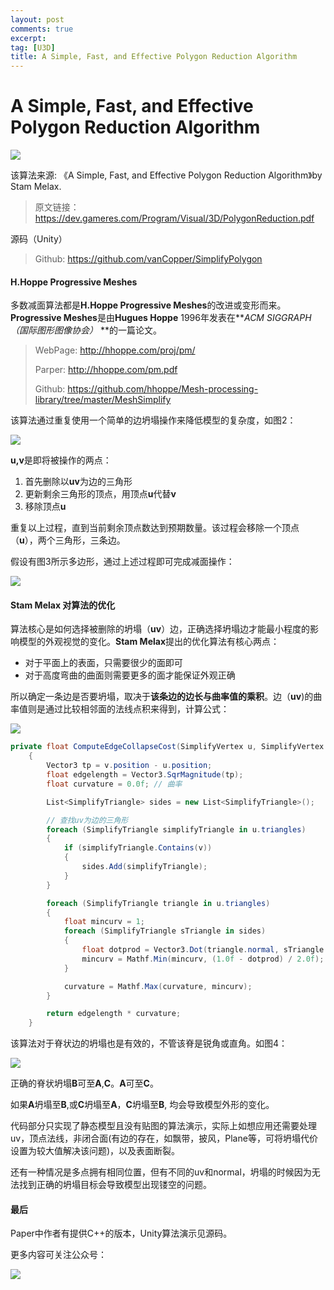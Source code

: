 ```yaml
---
layout: post
comments: true
excerpt:
tag: [U3D]
title: A Simple, Fast, and Effective Polygon Reduction Algorithm
---
```




# A Simple, Fast, and Effective Polygon Reduction Algorithm

![](../../images/rabit.gif)



该算法来源: 《A Simple, Fast, and Effective Polygon Reduction Algorithm》by Stam Melax.

> 原文链接：https://dev.gameres.com/Program/Visual/3D/PolygonReduction.pdf

源码（Unity）

> Github: https://github.com/vanCopper/SimplifyPolygon



#### H.Hoppe Progressive Meshes

多数减面算法都是**H.Hoppe Progressive Meshes**的改进或变形而来。**Progressive Meshes**是由**Hugues Hoppe** 1996年发表在***ACM SIGGRAPH（国际图形图像协会）* **的一篇论文。

> WebPage: http://hhoppe.com/proj/pm/
>
> Parper: http://hhoppe.com/pm.pdf
>
> Github: https://github.com/hhoppe/Mesh-processing-library/tree/master/MeshSimplify

该算法通过重复使用一个简单的边坍塌操作来降低模型的复杂度，如图2：

![](../../images/sp_01.png)

**u,v**是即将被操作的两点：

1. 首先删除以**uv**为边的三角形
2. 更新剩余三角形的顶点，用顶点**u**代替**v**
3. 移除顶点**u**

重复以上过程，直到当前剩余顶点数达到预期数量。该过程会移除一个顶点（**u**），两个三角形，三条边。

假设有图3所示多边形，通过上述过程即可完成减面操作：

![](../../images/sp_02.png)



#### Stam Melax 对算法的优化

算法核心是如何选择被删除的坍塌（**uv**）边，正确选择坍塌边才能最小程度的影响模型的外观视觉的变化。**Stam Melax**提出的优化算法有核心两点：

* 对于平面上的表面，只需要很少的面即可
* 对于高度弯曲的曲面则需要更多的面才能保证外观正确

所以确定一条边是否要坍塌，取决于**该条边的边长与曲率值的乘积**。边（**uv**)的曲率值则是通过比较相邻面的法线点积来得到，计算公式：

![](../../images/sp_03.png)



```c#
private float ComputeEdgeCollapseCost(SimplifyVertex u, SimplifyVertex v)
    {
        Vector3 tp = v.position - u.position;
        float edgelength = Vector3.SqrMagnitude(tp);
        float curvature = 0.0f; // 曲率

        List<SimplifyTriangle> sides = new List<SimplifyTriangle>();

        // 查找uv为边的三角形
        foreach (SimplifyTriangle simplifyTriangle in u.triangles)
        {
            if (simplifyTriangle.Contains(v))
            {
                sides.Add(simplifyTriangle);
            }
        }

        foreach (SimplifyTriangle triangle in u.triangles)
        {
            float mincurv = 1;
            foreach (SimplifyTriangle sTriangle in sides)
            {
                float dotprod = Vector3.Dot(triangle.normal, sTriangle.normal);
                mincurv = Mathf.Min(mincurv, (1.0f - dotprod) / 2.0f);
            }

            curvature = Mathf.Max(curvature, mincurv);
        }

        return edgelength * curvature;
    }
```



该算法对于脊状边的坍塌也是有效的，不管该脊是锐角或直角。如图4：

![](../../images/sp_04.png)

正确的脊状坍塌**B**可至**A**,**C**。**A**可至**C**。

如果**A**坍塌至**B**,或**C**坍塌至**A**，**C**坍塌至**B**, 均会导致模型外形的变化。

代码部分只实现了静态模型且没有贴图的算法演示，实际上如想应用还需要处理uv，顶点法线，非闭合面(有边的存在，如飘带，披风，Plane等，可将坍塌代价设置为较大值解决该问题)，以及表面断裂。

还有一种情况是多点拥有相同位置，但有不同的uv和normal，坍塌的时候因为无法找到正确的坍塌目标会导致模型出现镂空的问题。

#### 最后

Paper中作者有提供C++的版本，Unity算法演示见源码。

更多内容可关注公众号：

![](../../images/qrcode_yi.jpg)
